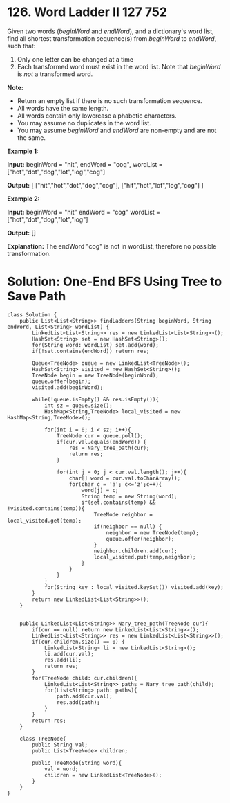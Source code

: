 # 126. Word Ladder II 127 752
Given two words (_beginWord_  and  _endWord_), and a dictionary's word list, find all shortest transformation sequence(s) from  _beginWord_  to  _endWord_, such that:

1.  Only one letter can be changed at a time
2.  Each transformed word must exist in the word list. Note that  _beginWord_  is  _not_  a transformed word.

**Note:**

-   Return an empty list if there is no such transformation sequence.
-   All words have the same length.
-   All words contain only lowercase alphabetic characters.
-   You may assume no duplicates in the word list.
-   You may assume  _beginWord_  and  _endWord_  are non-empty and are not the same.

**Example 1:**

**Input:**
beginWord = "hit",
endWord = "cog",
wordList = ["hot","dot","dog","lot","log","cog"]

**Output:**
[
  ["hit","hot","dot","dog","cog"],
  ["hit","hot","lot","log","cog"]
]

**Example 2:**

**Input:**
beginWord = "hit"
endWord = "cog"
wordList = ["hot","dot","dog","lot","log"]

**Output:** []

**Explanation:** The endWord "cog" is not in wordList, therefore no possible  transformation.

# Solution: One-End BFS Using Tree to Save Path 
```
class Solution {
    public List<List<String>> findLadders(String beginWord, String endWord, List<String> wordList) {        
        LinkedList<List<String>> res = new LinkedList<List<String>>();
        HashSet<String> set = new HashSet<String>();
        for(String word: wordList) set.add(word);
        if(!set.contains(endWord)) return res;
        
        Queue<TreeNode> queue = new LinkedList<TreeNode>();
        HashSet<String> visited = new HashSet<String>();
        TreeNode begin = new TreeNode(beginWord);
        queue.offer(begin);
        visited.add(beginWord);
        
        while(!queue.isEmpty() && res.isEmpty()){
            int sz = queue.size();
            HashMap<String,TreeNode> local_visited = new HashMap<String,TreeNode>();
            
            for(int i = 0; i < sz; i++){
                TreeNode cur = queue.poll();
                if(cur.val.equals(endWord)) {
                    res = Nary_tree_path(cur);
                    return res;
                } 
                
                for(int j = 0; j < cur.val.length(); j++){
                    char[] word = cur.val.toCharArray();
                    for(char c = 'a'; c<='z';c++){
                        word[j] = c;
                        String temp = new String(word);
                        if(set.contains(temp) && !visited.contains(temp)){
                            TreeNode neighbor = local_visited.get(temp);
                            if(neighbor == null) {
                                neighbor = new TreeNode(temp);
                                queue.offer(neighbor);
                            }
                            neighbor.children.add(cur);
                            local_visited.put(temp,neighbor);
                        }
                    }    
                }
            }
            for(String key : local_visited.keySet()) visited.add(key);
        }
        return new LinkedList<List<String>>();
    }
    
    
    public LinkedList<List<String>> Nary_tree_path(TreeNode cur){
        if(cur == null) return new LinkedList<List<String>>();
        LinkedList<List<String>> res = new LinkedList<List<String>>();
        if(cur.children.size() == 0) {
            LinkedList<String> li = new LinkedList<String>();
            li.add(cur.val);
            res.add(li);
            return res;
        } 
        for(TreeNode child: cur.children){
            LinkedList<List<String>> paths = Nary_tree_path(child);
            for(List<String> path: paths){
                path.add(cur.val);
                res.add(path);
            }
        }
        return res;
    }

    class TreeNode{
        public String val;
        public List<TreeNode> children;
        
        public TreeNode(String word){
            val = word;
            children = new LinkedList<TreeNode>();
        }
    }
}
```